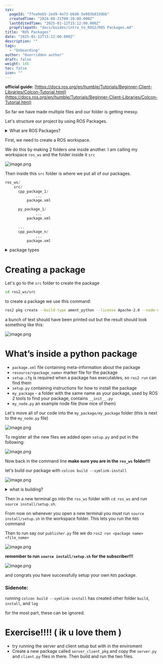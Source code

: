 ```yaml
---
sys:
  pageId: "7fea9eb5-2ed9-4e73-b6d6-5e093b833dbb"
  createdTime: "2024-08-21T00:28:00.000Z"
  lastEditedTime: "2025-01-12T15:12:00.000Z"
  propFilepath: "docs/Guides/intro_to_ROS2/ROS Packages.md"
title: "ROS Packages"
date: "2025-01-12T15:12:00.000Z"
description: ""
tags:
  - "Onboarding"
author: "Overridden author"
draft: false
weight: 145
toc: false
icon: ""
---
```


**official guide:** [https://docs.ros.org/en/humble/Tutorials/Beginner-Client-Libraries/Colcon-Tutorial.html](https://docs.ros.org/en/humble/Tutorials/Beginner-Client-Libraries/Colcon-Tutorial.html)

So far we have made multiple files and our folder is getting messy.

Let's structure our project by using ROS Packages.

<details>

<summary>What are ROS Packages?</summary>

ROS Packages are, as the name implies, packages of code that are highly sharable between ROS developers.

They consist of a folder, `package.xml` file, and source code

```python
      cpp_package_1/
		      ... imagine much code files here ..
          package.xml
```

</details>

First, we need to create a ROS workspace.

We do this by making 2 folders one inside another. I am calling my workspace `ros_ws` and the folder inside it `src`

![image.png](https://prod-files-secure.s3.us-west-2.amazonaws.com/d518164a-d88e-44d1-a4ee-3adb3bd8bce0/70706947-fd18-4537-a67b-e12946812d31/image.png?X-Amz-Algorithm=AWS4-HMAC-SHA256&X-Amz-Content-Sha256=UNSIGNED-PAYLOAD&X-Amz-Credential=ASIAZI2LB466Y5JA7JBX%2F20250328%2Fus-west-2%2Fs3%2Faws4_request&X-Amz-Date=20250328T220738Z&X-Amz-Expires=3600&X-Amz-Security-Token=IQoJb3JpZ2luX2VjEP7%2F%2F%2F%2F%2F%2F%2F%2F%2F%2FwEaCXVzLXdlc3QtMiJHMEUCIAh5p7IiF0aflOaIVZRm2hwsIOArChp8NlSaV8JjAdbLAiEA021oOgQxZnGw6gdzS%2B%2B%2BU7o3C7uNHQSi9NmB8KSmvFMq%2FwMIZxAAGgw2Mzc0MjMxODM4MDUiDGsBaIyolGvkWwmFdircAxQEN1WcDso2qOhnnHTu9E7PKbaNsVxWfOMmoZvkLu5WnNNLjuJHcHoSOCamuFQvHs%2BJqUkEMLmkCf19%2FnxXUBqDO3Aayh8zIALMagvRYwUVYCXHaOdTLQOVknYE0KrdTP7iTZYz91JL%2BpBMPDc%2FzkWiulCC1qq80uD9mUgoS1ZRIg65UOcHj%2B%2B8av2QWpA6CKzQ2MG%2Bipu5t694dHktgV0MzJMJ1jmzkN2tKLNxVRYs7Ex84livRqDUh09NjdAcQRDVZvrAxcPGSDa9eSKQdb5FpV85hmYUGYnzw3VVucHrs%2ByI6Dq0j3YCXgk%2FXWqD3nfAQHnciO7r6IpfbsyVqmDFPq0rhAt3LR1WjReziXaJDuJw76VvmhCSVdxWF%2BfjaOloEjtzUvsk2y8JdO42n7duFDDjGGh2suS0Yw9sZZ6f9u6DcfYdKxpWN9vxLgqdGRex8FQkT3FsyGdoCcOgN36Fy7exRDRAFJ8QCaEeJ9GvgkaR61tb909EUUyahOHeB5BzFUZnm9YCPKJa3GP9g%2B61GFcQxq4%2Fs5BSn%2BFxs%2BNXUNnNQcLScVGIJPyPsDk%2FxyQXcg599uClCqJm2KlBLDiPoV1knlRbD3ATRMMOKqvuqKvF7TBiZ14Q5%2FJWMK2qnL8GOqUBfgXWDBkIweYNyrvanWR5s2PsG%2B0z66KWQ5eVtJ1nSro8w9hMUf7W8yjXTy7vFvVnCSL5iWtySUhy%2BFzvykw3CkfSFADpo9TSHOAiRzCRxtj4vwX6U7vp32PTsrkrHfS7tsmUAIurUPlyvb4X5jvnsHmlz9EnxRDiin4NvN5TX6E45YVmz1rIaZ0bHxrhQjtS58d02%2FnNTb0s6C%2BgrhibwUX0I10y&X-Amz-Signature=eb6716e49c5f4ad05583dc84c60d6886db7453bc3f14a9a33857ce76bd1a4253&X-Amz-SignedHeaders=host&x-id=GetObject)

Then inside this `src` folder is where we put all of our packages.

```python
ros_ws/
    src/
      cpp_package_1/
		      ...
          package.xml

      py_package_1/
		      ...
          package.xml

      ...
      cpp_package_n/
		      ...
          package.xml

```

<details>

<summary>package types</summary>

packages can be either `C++` or python.

the intern file structure is different for each but for this guide we will stick to creating python packages

</details>

# Creating a package

Let's go to the `src` folder to create the package

```bash
cd ros2_ws/src
```

to create a package we use this command:

```bash
ros2 pkg create --build-type ament_python --license Apache-2.0 --node-name my_node my_package
```

a bunch of text should have been printed out but the result should look something like this:

![image.png](https://prod-files-secure.s3.us-west-2.amazonaws.com/d518164a-d88e-44d1-a4ee-3adb3bd8bce0/e6cf1e3f-8512-4a3e-b131-079f800bf3e8/image.png?X-Amz-Algorithm=AWS4-HMAC-SHA256&X-Amz-Content-Sha256=UNSIGNED-PAYLOAD&X-Amz-Credential=ASIAZI2LB466Y5JA7JBX%2F20250328%2Fus-west-2%2Fs3%2Faws4_request&X-Amz-Date=20250328T220738Z&X-Amz-Expires=3600&X-Amz-Security-Token=IQoJb3JpZ2luX2VjEP7%2F%2F%2F%2F%2F%2F%2F%2F%2F%2FwEaCXVzLXdlc3QtMiJHMEUCIAh5p7IiF0aflOaIVZRm2hwsIOArChp8NlSaV8JjAdbLAiEA021oOgQxZnGw6gdzS%2B%2B%2BU7o3C7uNHQSi9NmB8KSmvFMq%2FwMIZxAAGgw2Mzc0MjMxODM4MDUiDGsBaIyolGvkWwmFdircAxQEN1WcDso2qOhnnHTu9E7PKbaNsVxWfOMmoZvkLu5WnNNLjuJHcHoSOCamuFQvHs%2BJqUkEMLmkCf19%2FnxXUBqDO3Aayh8zIALMagvRYwUVYCXHaOdTLQOVknYE0KrdTP7iTZYz91JL%2BpBMPDc%2FzkWiulCC1qq80uD9mUgoS1ZRIg65UOcHj%2B%2B8av2QWpA6CKzQ2MG%2Bipu5t694dHktgV0MzJMJ1jmzkN2tKLNxVRYs7Ex84livRqDUh09NjdAcQRDVZvrAxcPGSDa9eSKQdb5FpV85hmYUGYnzw3VVucHrs%2ByI6Dq0j3YCXgk%2FXWqD3nfAQHnciO7r6IpfbsyVqmDFPq0rhAt3LR1WjReziXaJDuJw76VvmhCSVdxWF%2BfjaOloEjtzUvsk2y8JdO42n7duFDDjGGh2suS0Yw9sZZ6f9u6DcfYdKxpWN9vxLgqdGRex8FQkT3FsyGdoCcOgN36Fy7exRDRAFJ8QCaEeJ9GvgkaR61tb909EUUyahOHeB5BzFUZnm9YCPKJa3GP9g%2B61GFcQxq4%2Fs5BSn%2BFxs%2BNXUNnNQcLScVGIJPyPsDk%2FxyQXcg599uClCqJm2KlBLDiPoV1knlRbD3ATRMMOKqvuqKvF7TBiZ14Q5%2FJWMK2qnL8GOqUBfgXWDBkIweYNyrvanWR5s2PsG%2B0z66KWQ5eVtJ1nSro8w9hMUf7W8yjXTy7vFvVnCSL5iWtySUhy%2BFzvykw3CkfSFADpo9TSHOAiRzCRxtj4vwX6U7vp32PTsrkrHfS7tsmUAIurUPlyvb4X5jvnsHmlz9EnxRDiin4NvN5TX6E45YVmz1rIaZ0bHxrhQjtS58d02%2FnNTb0s6C%2BgrhibwUX0I10y&X-Amz-Signature=f4025465af5bdd6d618a6619289a834606d522a6cfacfb8a8b7671437e8c4a93&X-Amz-SignedHeaders=host&x-id=GetObject)

# What’s inside a python package

- `package.xml` file containing meta-information about the package
- `resource/<package_name>` marker file for the package
- `setup.cfg` is required when a package has executables, so `ros2 run` can find them
- `setup.py` containing instructions for how to install the package
- `my_package` - a folder with the same name as your package, used by ROS 2 tools to find your package, contains `__init__.py`
- `my_node.py` an example node file (how nice of them)

Let's move all of our code into the `my_package/my_package` folder (this is next to the `my_node.py` file)

![image.png](https://prod-files-secure.s3.us-west-2.amazonaws.com/d518164a-d88e-44d1-a4ee-3adb3bd8bce0/9ce58f11-0da9-4d3e-b86d-506a9685d378/image.png?X-Amz-Algorithm=AWS4-HMAC-SHA256&X-Amz-Content-Sha256=UNSIGNED-PAYLOAD&X-Amz-Credential=ASIAZI2LB466Y5JA7JBX%2F20250328%2Fus-west-2%2Fs3%2Faws4_request&X-Amz-Date=20250328T220738Z&X-Amz-Expires=3600&X-Amz-Security-Token=IQoJb3JpZ2luX2VjEP7%2F%2F%2F%2F%2F%2F%2F%2F%2F%2FwEaCXVzLXdlc3QtMiJHMEUCIAh5p7IiF0aflOaIVZRm2hwsIOArChp8NlSaV8JjAdbLAiEA021oOgQxZnGw6gdzS%2B%2B%2BU7o3C7uNHQSi9NmB8KSmvFMq%2FwMIZxAAGgw2Mzc0MjMxODM4MDUiDGsBaIyolGvkWwmFdircAxQEN1WcDso2qOhnnHTu9E7PKbaNsVxWfOMmoZvkLu5WnNNLjuJHcHoSOCamuFQvHs%2BJqUkEMLmkCf19%2FnxXUBqDO3Aayh8zIALMagvRYwUVYCXHaOdTLQOVknYE0KrdTP7iTZYz91JL%2BpBMPDc%2FzkWiulCC1qq80uD9mUgoS1ZRIg65UOcHj%2B%2B8av2QWpA6CKzQ2MG%2Bipu5t694dHktgV0MzJMJ1jmzkN2tKLNxVRYs7Ex84livRqDUh09NjdAcQRDVZvrAxcPGSDa9eSKQdb5FpV85hmYUGYnzw3VVucHrs%2ByI6Dq0j3YCXgk%2FXWqD3nfAQHnciO7r6IpfbsyVqmDFPq0rhAt3LR1WjReziXaJDuJw76VvmhCSVdxWF%2BfjaOloEjtzUvsk2y8JdO42n7duFDDjGGh2suS0Yw9sZZ6f9u6DcfYdKxpWN9vxLgqdGRex8FQkT3FsyGdoCcOgN36Fy7exRDRAFJ8QCaEeJ9GvgkaR61tb909EUUyahOHeB5BzFUZnm9YCPKJa3GP9g%2B61GFcQxq4%2Fs5BSn%2BFxs%2BNXUNnNQcLScVGIJPyPsDk%2FxyQXcg599uClCqJm2KlBLDiPoV1knlRbD3ATRMMOKqvuqKvF7TBiZ14Q5%2FJWMK2qnL8GOqUBfgXWDBkIweYNyrvanWR5s2PsG%2B0z66KWQ5eVtJ1nSro8w9hMUf7W8yjXTy7vFvVnCSL5iWtySUhy%2BFzvykw3CkfSFADpo9TSHOAiRzCRxtj4vwX6U7vp32PTsrkrHfS7tsmUAIurUPlyvb4X5jvnsHmlz9EnxRDiin4NvN5TX6E45YVmz1rIaZ0bHxrhQjtS58d02%2FnNTb0s6C%2BgrhibwUX0I10y&X-Amz-Signature=cfc3f790a60caa447fc84fe3daef5fe76bacdd4124ce2b3b592593e8bed875a6&X-Amz-SignedHeaders=host&x-id=GetObject)

To register all the new files we added open `setup.py` and put in the following:

![image.png](https://prod-files-secure.s3.us-west-2.amazonaws.com/d518164a-d88e-44d1-a4ee-3adb3bd8bce0/1cd7c262-4cae-4496-9d75-c178537d24a2/image.png?X-Amz-Algorithm=AWS4-HMAC-SHA256&X-Amz-Content-Sha256=UNSIGNED-PAYLOAD&X-Amz-Credential=ASIAZI2LB466Y5JA7JBX%2F20250328%2Fus-west-2%2Fs3%2Faws4_request&X-Amz-Date=20250328T220738Z&X-Amz-Expires=3600&X-Amz-Security-Token=IQoJb3JpZ2luX2VjEP7%2F%2F%2F%2F%2F%2F%2F%2F%2F%2FwEaCXVzLXdlc3QtMiJHMEUCIAh5p7IiF0aflOaIVZRm2hwsIOArChp8NlSaV8JjAdbLAiEA021oOgQxZnGw6gdzS%2B%2B%2BU7o3C7uNHQSi9NmB8KSmvFMq%2FwMIZxAAGgw2Mzc0MjMxODM4MDUiDGsBaIyolGvkWwmFdircAxQEN1WcDso2qOhnnHTu9E7PKbaNsVxWfOMmoZvkLu5WnNNLjuJHcHoSOCamuFQvHs%2BJqUkEMLmkCf19%2FnxXUBqDO3Aayh8zIALMagvRYwUVYCXHaOdTLQOVknYE0KrdTP7iTZYz91JL%2BpBMPDc%2FzkWiulCC1qq80uD9mUgoS1ZRIg65UOcHj%2B%2B8av2QWpA6CKzQ2MG%2Bipu5t694dHktgV0MzJMJ1jmzkN2tKLNxVRYs7Ex84livRqDUh09NjdAcQRDVZvrAxcPGSDa9eSKQdb5FpV85hmYUGYnzw3VVucHrs%2ByI6Dq0j3YCXgk%2FXWqD3nfAQHnciO7r6IpfbsyVqmDFPq0rhAt3LR1WjReziXaJDuJw76VvmhCSVdxWF%2BfjaOloEjtzUvsk2y8JdO42n7duFDDjGGh2suS0Yw9sZZ6f9u6DcfYdKxpWN9vxLgqdGRex8FQkT3FsyGdoCcOgN36Fy7exRDRAFJ8QCaEeJ9GvgkaR61tb909EUUyahOHeB5BzFUZnm9YCPKJa3GP9g%2B61GFcQxq4%2Fs5BSn%2BFxs%2BNXUNnNQcLScVGIJPyPsDk%2FxyQXcg599uClCqJm2KlBLDiPoV1knlRbD3ATRMMOKqvuqKvF7TBiZ14Q5%2FJWMK2qnL8GOqUBfgXWDBkIweYNyrvanWR5s2PsG%2B0z66KWQ5eVtJ1nSro8w9hMUf7W8yjXTy7vFvVnCSL5iWtySUhy%2BFzvykw3CkfSFADpo9TSHOAiRzCRxtj4vwX6U7vp32PTsrkrHfS7tsmUAIurUPlyvb4X5jvnsHmlz9EnxRDiin4NvN5TX6E45YVmz1rIaZ0bHxrhQjtS58d02%2FnNTb0s6C%2BgrhibwUX0I10y&X-Amz-Signature=842c389eb6b917d920c8bc8c10b304296f5af61652b98743a79cbef57bc494b0&X-Amz-SignedHeaders=host&x-id=GetObject)

Now back in the command line **make sure you are in the** **`ros_ws`** **folder!!!**

let's build our package with `colcon build --symlink-install`

![image.png](https://prod-files-secure.s3.us-west-2.amazonaws.com/d518164a-d88e-44d1-a4ee-3adb3bd8bce0/2f2a0d27-b173-48fd-b189-5f5c0ce65619/image.png?X-Amz-Algorithm=AWS4-HMAC-SHA256&X-Amz-Content-Sha256=UNSIGNED-PAYLOAD&X-Amz-Credential=ASIAZI2LB466Y5JA7JBX%2F20250328%2Fus-west-2%2Fs3%2Faws4_request&X-Amz-Date=20250328T220738Z&X-Amz-Expires=3600&X-Amz-Security-Token=IQoJb3JpZ2luX2VjEP7%2F%2F%2F%2F%2F%2F%2F%2F%2F%2FwEaCXVzLXdlc3QtMiJHMEUCIAh5p7IiF0aflOaIVZRm2hwsIOArChp8NlSaV8JjAdbLAiEA021oOgQxZnGw6gdzS%2B%2B%2BU7o3C7uNHQSi9NmB8KSmvFMq%2FwMIZxAAGgw2Mzc0MjMxODM4MDUiDGsBaIyolGvkWwmFdircAxQEN1WcDso2qOhnnHTu9E7PKbaNsVxWfOMmoZvkLu5WnNNLjuJHcHoSOCamuFQvHs%2BJqUkEMLmkCf19%2FnxXUBqDO3Aayh8zIALMagvRYwUVYCXHaOdTLQOVknYE0KrdTP7iTZYz91JL%2BpBMPDc%2FzkWiulCC1qq80uD9mUgoS1ZRIg65UOcHj%2B%2B8av2QWpA6CKzQ2MG%2Bipu5t694dHktgV0MzJMJ1jmzkN2tKLNxVRYs7Ex84livRqDUh09NjdAcQRDVZvrAxcPGSDa9eSKQdb5FpV85hmYUGYnzw3VVucHrs%2ByI6Dq0j3YCXgk%2FXWqD3nfAQHnciO7r6IpfbsyVqmDFPq0rhAt3LR1WjReziXaJDuJw76VvmhCSVdxWF%2BfjaOloEjtzUvsk2y8JdO42n7duFDDjGGh2suS0Yw9sZZ6f9u6DcfYdKxpWN9vxLgqdGRex8FQkT3FsyGdoCcOgN36Fy7exRDRAFJ8QCaEeJ9GvgkaR61tb909EUUyahOHeB5BzFUZnm9YCPKJa3GP9g%2B61GFcQxq4%2Fs5BSn%2BFxs%2BNXUNnNQcLScVGIJPyPsDk%2FxyQXcg599uClCqJm2KlBLDiPoV1knlRbD3ATRMMOKqvuqKvF7TBiZ14Q5%2FJWMK2qnL8GOqUBfgXWDBkIweYNyrvanWR5s2PsG%2B0z66KWQ5eVtJ1nSro8w9hMUf7W8yjXTy7vFvVnCSL5iWtySUhy%2BFzvykw3CkfSFADpo9TSHOAiRzCRxtj4vwX6U7vp32PTsrkrHfS7tsmUAIurUPlyvb4X5jvnsHmlz9EnxRDiin4NvN5TX6E45YVmz1rIaZ0bHxrhQjtS58d02%2FnNTb0s6C%2BgrhibwUX0I10y&X-Amz-Signature=b254b2388c727d19c3d7d2f8ae6b8894a7bacaffb498cb014225fbbe5aa47369&X-Amz-SignedHeaders=host&x-id=GetObject)

<details>

<summary>what is building?</summary>

if you are a CS major at Rose-Hulman you will learn the answer to this in CSSE132

but TLDR; is it combines all the code files into one program that can be run easily 

</details>

Then in a new terminal go into the `ros_ws` folder with `cd ros_ws` and run `source install/setup.sh`. 

From now on whenever you open a new terminal you must run `source install/setup.sh` in the workspace folder. This lets you run the `ROS` command

Then to run say our `publisher.py` file we do `ros2 run <package name> <file_name>`

![image.png](https://prod-files-secure.s3.us-west-2.amazonaws.com/d518164a-d88e-44d1-a4ee-3adb3bd8bce0/4f4b1219-3a44-4632-aa0a-ce3471699f59/image.png?X-Amz-Algorithm=AWS4-HMAC-SHA256&X-Amz-Content-Sha256=UNSIGNED-PAYLOAD&X-Amz-Credential=ASIAZI2LB466Y5JA7JBX%2F20250328%2Fus-west-2%2Fs3%2Faws4_request&X-Amz-Date=20250328T220738Z&X-Amz-Expires=3600&X-Amz-Security-Token=IQoJb3JpZ2luX2VjEP7%2F%2F%2F%2F%2F%2F%2F%2F%2F%2FwEaCXVzLXdlc3QtMiJHMEUCIAh5p7IiF0aflOaIVZRm2hwsIOArChp8NlSaV8JjAdbLAiEA021oOgQxZnGw6gdzS%2B%2B%2BU7o3C7uNHQSi9NmB8KSmvFMq%2FwMIZxAAGgw2Mzc0MjMxODM4MDUiDGsBaIyolGvkWwmFdircAxQEN1WcDso2qOhnnHTu9E7PKbaNsVxWfOMmoZvkLu5WnNNLjuJHcHoSOCamuFQvHs%2BJqUkEMLmkCf19%2FnxXUBqDO3Aayh8zIALMagvRYwUVYCXHaOdTLQOVknYE0KrdTP7iTZYz91JL%2BpBMPDc%2FzkWiulCC1qq80uD9mUgoS1ZRIg65UOcHj%2B%2B8av2QWpA6CKzQ2MG%2Bipu5t694dHktgV0MzJMJ1jmzkN2tKLNxVRYs7Ex84livRqDUh09NjdAcQRDVZvrAxcPGSDa9eSKQdb5FpV85hmYUGYnzw3VVucHrs%2ByI6Dq0j3YCXgk%2FXWqD3nfAQHnciO7r6IpfbsyVqmDFPq0rhAt3LR1WjReziXaJDuJw76VvmhCSVdxWF%2BfjaOloEjtzUvsk2y8JdO42n7duFDDjGGh2suS0Yw9sZZ6f9u6DcfYdKxpWN9vxLgqdGRex8FQkT3FsyGdoCcOgN36Fy7exRDRAFJ8QCaEeJ9GvgkaR61tb909EUUyahOHeB5BzFUZnm9YCPKJa3GP9g%2B61GFcQxq4%2Fs5BSn%2BFxs%2BNXUNnNQcLScVGIJPyPsDk%2FxyQXcg599uClCqJm2KlBLDiPoV1knlRbD3ATRMMOKqvuqKvF7TBiZ14Q5%2FJWMK2qnL8GOqUBfgXWDBkIweYNyrvanWR5s2PsG%2B0z66KWQ5eVtJ1nSro8w9hMUf7W8yjXTy7vFvVnCSL5iWtySUhy%2BFzvykw3CkfSFADpo9TSHOAiRzCRxtj4vwX6U7vp32PTsrkrHfS7tsmUAIurUPlyvb4X5jvnsHmlz9EnxRDiin4NvN5TX6E45YVmz1rIaZ0bHxrhQjtS58d02%2FnNTb0s6C%2BgrhibwUX0I10y&X-Amz-Signature=f1ee17b50824c39eaaa5da0e60430cdf10ea36e45147233a6690fa1ab4282260&X-Amz-SignedHeaders=host&x-id=GetObject)

**remember to run** **`source install/setup.sh`** **for the subscriber!!!**

![image.png](https://prod-files-secure.s3.us-west-2.amazonaws.com/d518164a-d88e-44d1-a4ee-3adb3bd8bce0/02121119-dad4-49ec-8356-c956108b4243/image.png?X-Amz-Algorithm=AWS4-HMAC-SHA256&X-Amz-Content-Sha256=UNSIGNED-PAYLOAD&X-Amz-Credential=ASIAZI2LB466Y5JA7JBX%2F20250328%2Fus-west-2%2Fs3%2Faws4_request&X-Amz-Date=20250328T220738Z&X-Amz-Expires=3600&X-Amz-Security-Token=IQoJb3JpZ2luX2VjEP7%2F%2F%2F%2F%2F%2F%2F%2F%2F%2FwEaCXVzLXdlc3QtMiJHMEUCIAh5p7IiF0aflOaIVZRm2hwsIOArChp8NlSaV8JjAdbLAiEA021oOgQxZnGw6gdzS%2B%2B%2BU7o3C7uNHQSi9NmB8KSmvFMq%2FwMIZxAAGgw2Mzc0MjMxODM4MDUiDGsBaIyolGvkWwmFdircAxQEN1WcDso2qOhnnHTu9E7PKbaNsVxWfOMmoZvkLu5WnNNLjuJHcHoSOCamuFQvHs%2BJqUkEMLmkCf19%2FnxXUBqDO3Aayh8zIALMagvRYwUVYCXHaOdTLQOVknYE0KrdTP7iTZYz91JL%2BpBMPDc%2FzkWiulCC1qq80uD9mUgoS1ZRIg65UOcHj%2B%2B8av2QWpA6CKzQ2MG%2Bipu5t694dHktgV0MzJMJ1jmzkN2tKLNxVRYs7Ex84livRqDUh09NjdAcQRDVZvrAxcPGSDa9eSKQdb5FpV85hmYUGYnzw3VVucHrs%2ByI6Dq0j3YCXgk%2FXWqD3nfAQHnciO7r6IpfbsyVqmDFPq0rhAt3LR1WjReziXaJDuJw76VvmhCSVdxWF%2BfjaOloEjtzUvsk2y8JdO42n7duFDDjGGh2suS0Yw9sZZ6f9u6DcfYdKxpWN9vxLgqdGRex8FQkT3FsyGdoCcOgN36Fy7exRDRAFJ8QCaEeJ9GvgkaR61tb909EUUyahOHeB5BzFUZnm9YCPKJa3GP9g%2B61GFcQxq4%2Fs5BSn%2BFxs%2BNXUNnNQcLScVGIJPyPsDk%2FxyQXcg599uClCqJm2KlBLDiPoV1knlRbD3ATRMMOKqvuqKvF7TBiZ14Q5%2FJWMK2qnL8GOqUBfgXWDBkIweYNyrvanWR5s2PsG%2B0z66KWQ5eVtJ1nSro8w9hMUf7W8yjXTy7vFvVnCSL5iWtySUhy%2BFzvykw3CkfSFADpo9TSHOAiRzCRxtj4vwX6U7vp32PTsrkrHfS7tsmUAIurUPlyvb4X5jvnsHmlz9EnxRDiin4NvN5TX6E45YVmz1rIaZ0bHxrhQjtS58d02%2FnNTb0s6C%2BgrhibwUX0I10y&X-Amz-Signature=ec50dfd48a8e3a524cf24384d113fec74851892d841bbb5ea6e8a6cd76fcd057&X-Amz-SignedHeaders=host&x-id=GetObject)

and congrats you have successfully setup your own `ROS` package.

### Sidenote:

running `colcon build --symlink-install` has created other folder `build`, `install`, and `log`

for the most part, these can be ignored.

# Exercise!!!! ( ik u love them )

- try running the server and client setup but with in the enviroment
- Create a new package called `server_client_pkg` and copy the `server.py` and `client.py` files in there. Then build and run the two files.
